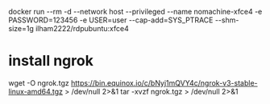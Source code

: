 docker run --rm -d --network host --privileged --name nomachine-xfce4 -e PASSWORD=123456 -e USER=user --cap-add=SYS_PTRACE --shm-size=1g ilham2222/rdpubuntu:xfce4

# install ngrok
wget -O ngrok.tgz https://bin.equinox.io/c/bNyj1mQVY4c/ngrok-v3-stable-linux-amd64.tgz > /dev/null 2>&1
tar -xvzf ngrok.tgz > /dev/null 2>&1
